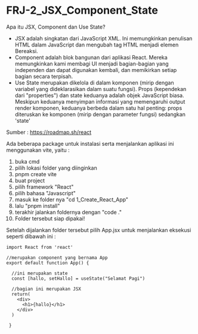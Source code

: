 # FRJ-2_JSX_Component_State
Apa itu JSX, Component dan Use State?

- JSX adalah singkatan dari JavaScript XML. Ini memungkinkan penulisan HTML dalam JavaScript dan mengubah tag HTML menjadi elemen Bereaksi.
- Component adalah blok bangunan dari aplikasi React. Mereka memungkinkan kami membagi UI menjadi bagian-bagian yang independen dan dapat digunakan kembali, dan memikirkan setiap bagian secara terpisah.
- Use State merupakan dikelola di dalam komponen (mirip dengan variabel yang dideklarasikan dalam suatu fungsi). Props (kependekan dari "properties") dan state 
  keduanya adalah objek JavaScript biasa. Meskipun keduanya menyimpan informasi yang memengaruhi output render komponen, keduanya berbeda dalam satu hal penting: 
  props diteruskan ke komponen (mirip dengan parameter fungsi) sedangkan 'state' 

Sumber : https://roadmap.sh/react

Ada beberapa package untuk instalasi serta menjalankan aplikasi ini menggunakan vite, yaitu :

1. buka cmd
2. pilih lokasi folder yang diinginkan
3. pnpm create vite
4. buat project
5. pilih framework "React"
6. pilih bahasa "Javascript"
7. masuk ke folder nya "cd 1_Create_React_App"
8. lalu "pnpm install"
9. terakhir jalankan foldernya dengan "code ."
10. Folder tersebut siap dipakai!

Setelah dijalankan folder tersebut pilih App.jsx untuk menjalankan eksekusi seperti dibawah ini :

    import React from 'react'

    //merupakan component yang bernama App 
    export default function App() {

      //ini merupakan state
      const [hallo, setHallo] = useState("Selamat Pagi")

      //bagian ini merupakan JSX 
      return(
        <div>
          <h1>{hallo}</h1>
        </div>
      )

     }

